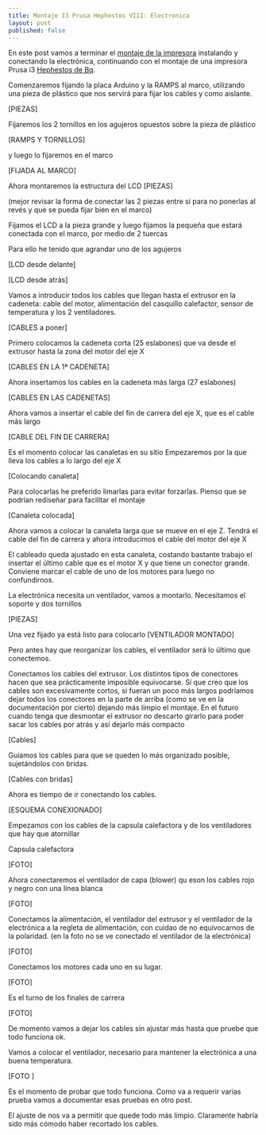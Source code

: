 ```yaml
---
title: Montaje I3 Prusa Hephestos VIII: Electronica
layout: post
published: false
---
```


En este post vamos a terminar el [montaje de la impresora](http://blog.elcacharreo.com/tag/hephestos/) instalando y conectando la electrónica, continuando con el montaje de una impresora Prusa i3 [Hephestos de Bq](http://bq.com/es/prusa). 

Comenzaremos fijando la placa Arduino y la RAMPS al marco, utilizando una pieza de plástico que nos servirá para fijar los cables y como aislante.

[PIEZAS]

Fijaremos los 2 tornillos en los agujeros opuestos sobre la pieza de plástico 

[RAMPS Y TORNILLOS]

y luego lo fijaremos en el marco

[FIJADA AL MARCO]

Ahora montaremos la estructura del LCD 
[PIEZAS]

(mejor revisar la forma de conectar las 2 piezas entre sí para no ponerlas al revés y que se pueda fijar bien en el marco)

Fijamos el LCD a la pieza grande y luego fijamos la pequeña que estará conectada con el marco, por medio de 2 tuercas

Para ello he tenido que agrandar uno de los agujeros

[LCD desde delante]

[LCD desde atrás]




Vamos a introducir todos los cables que llegan hasta el extrusor en la cadeneta: cable del motor, alimentación del casquillo calefactor, sensor de temperatura y los 2 ventiladores.

[CABLES a poner]

Primero colocamos la cadeneta corta (25 eslabones) que va desde el extrusor hasta la zona del motor del eje X

[CABLES EN LA 1ª CADENETA]

Ahora insertamos los cables en la cadeneta más larga (27 eslabones)

[CABLES EN LAS CADENETAS]

Ahora vamos a insertar el cable del fin de carrera del eje X, que es el cable más largo

[CABLE DEL FIN DE CARRERA]

Es el momento colocar las canaletas en su sitio
Empezaremos por la que lleva los cables a lo largo del eje X

[Colocando canaleta]

Para colocarlas he preferido limarlas para evitar forzarlas. Pienso que se podrían rediseñar para facilitar el montaje

[Canaleta colocada]

Ahora vamos a colocar la canaleta larga que se mueve en el eje Z. Tendrá el cable del fin de carrera y ahora introducimos el cable del motor del eje X

El cableado queda ajustado en esta canaleta, costando bastante trabajo el insertar el último cable que es el motor X y que tiene un conector grande. Conviene marcar el cable de uno de los motores para luego no confundirnos.

La electrónica necesita un ventilador, vamos a montarlo. Necesitamos el soporte y dos tornillos

[PIEZAS]

Una vez fijado ya está listo para colocarlo
[VENTILADOR MONTADO]

Pero antes hay que reorganizar los cables, el ventilador será lo último que conectemos.

Conectamos los cables del extrusor. Los distintos tipos de conectores hacen que sea prácticamente imposible equivocarse. Sí que creo que los cables son excesivamente cortos, si fueran un poco más largos podríamos dejar todos los conectores en la parte de arriba (como se ve en la documentación por cierto) dejando más limpio el montaje. En el futuro cuando tenga que desmontar el extrusor no descarto girarlo para poder sacar los cables por atrás y así dejarlo más compacto

[Cables]

Guiamos los cables para que se queden lo más organizado posible, sujetándolos con bridas.

[Cables con bridas]

Ahora es tiempo de ir conectando los cables.

[ESQUEMA CONEXIONADO]

Empezamos con los cables de la capsula calefactora y de los ventiladores que hay que atornillar

Capsula calefactora

[FOTO]

Ahora conectaremos el ventilador de capa (blower) qu eson los cables rojo y negro con una línea blanca

[FOTO]

Conectamos la alimentación, el ventilador del extrusor y el ventilador de la electrónica a la regleta de alimentación, con cuidao de no equivocarnos de la polaridad. (en la foto no se ve conectado el ventilador de la electrónica)

[FOTO]

Conectamos los motores cada uno en su lugar.

[FOTO]

Es el turno de los finales de carrera

[FOTO]

De momento vamos a dejar los cables sin ajustar más hasta que pruebe que todo funciona ok.

Vamos a colocar el ventilador, necesario para mantener la electrónica a una buena temperatura.

[FOTO ]

Es el momento de probar que todo funciona. Como va a requerir varias prueba vamos a documentar esas pruebas en otro post.

El ajuste de nos va a permitir que quede todo más límpio. Claramente habría sido más cómodo haber recortado los cables.
